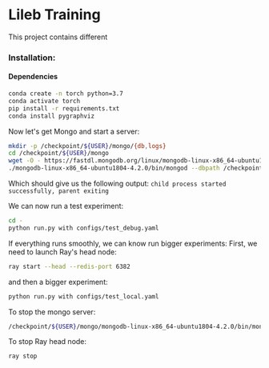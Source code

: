 # Lileb Training

This project contains different

### Installation:

#### Dependencies
```bash
conda create -n torch python=3.7
conda activate torch
pip install -r requirements.txt
conda install pygraphviz
```

Now let's get Mongo and start a server:

```bash
mkdir -p /checkpoint/${USER}/mongo/{db,logs}
cd /checkpoint/${USER}/mongo 
wget -O - https://fastdl.mongodb.org/linux/mongodb-linux-x86_64-ubuntu1804-4.2.0.tgz | tar -xzvf -  
./mongodb-linux-x86_64-ubuntu1804-4.2.0/bin/mongod --dbpath /checkpoint/${USER}/mongo/db --logpath /checkpoint/${USER}/mongo/logs/mongodb.log --fork
```

Which should give us the following output: `child process started successfully, parent exiting`

We can now run a test experiment:

```bash
cd -
python run.py with configs/test_debug.yaml
```

If everything runs smoothly, we can know run bigger experiments:
First, we need to launch Ray's head node:
```bash
ray start --head --redis-port 6382
```
and then a bigger experiment:
```bash
python run.py with configs/test_local.yaml
```



To stop the mongo server:

```bash
/checkpoint/${USER}/mongo/mongodb-linux-x86_64-ubuntu1804-4.2.0/bin/mongod --dbpath /checkpoint/${USER}/mongo/db --shutdown
```

To stop Ray head node:

```bash
ray stop
```